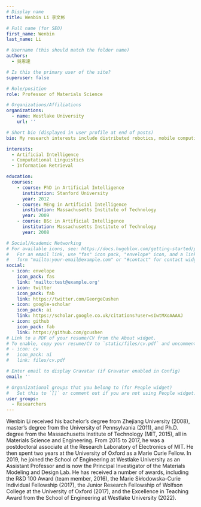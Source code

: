 ```yaml
---
# Display name
title: Wenbin Li 李文彬

# Full name (for SEO)
first_name: Wenbin
last_name: Li

# Username (this should match the folder name)
authors:
  - 吳恩達

# Is this the primary user of the site?
superuser: false

# Role/position
role: Professor of Materials Science

# Organizations/Affiliations
organizations:
  - name: Westlake University
    url: ''

# Short bio (displayed in user profile at end of posts)
bio: My research interests include distributed robotics, mobile computing and programmable matter.

interests:
  - Artificial Intelligence
  - Computational Linguistics
  - Information Retrieval

education:
  courses:
    - course: PhD in Artificial Intelligence
      institution: Stanford University
      year: 2012
    - course: MEng in Artificial Intelligence
      institution: Massachusetts Institute of Technology
      year: 2009
    - course: BSc in Artificial Intelligence
      institution: Massachusetts Institute of Technology
      year: 2008

# Social/Academic Networking
# For available icons, see: https://docs.hugoblox.com/getting-started/page-builder/#icons
#   For an email link, use "fas" icon pack, "envelope" icon, and a link in the
#   form "mailto:your-email@example.com" or "#contact" for contact widget.
social:
  - icon: envelope
    icon_pack: fas
    link: 'mailto:test@example.org'
  - icon: twitter
    icon_pack: fab
    link: https://twitter.com/GeorgeCushen
  - icon: google-scholar
    icon_pack: ai
    link: https://scholar.google.co.uk/citations?user=sIwtMXoAAAAJ
  - icon: github
    icon_pack: fab
    link: https://github.com/gcushen
# Link to a PDF of your resume/CV from the About widget.
# To enable, copy your resume/CV to `static/files/cv.pdf` and uncomment the lines below.
# - icon: cv
#   icon_pack: ai
#   link: files/cv.pdf

# Enter email to display Gravatar (if Gravatar enabled in Config)
email: ''

# Organizational groups that you belong to (for People widget)
#   Set this to `[]` or comment out if you are not using People widget.
user_groups:
  - Researchers
---
```


Wenbin Li received his bachelor’s degree from Zhejiang University (2008), master’s degree from the University of Pennsylvania (2011), and Ph.D. degree from the Massachusetts Institute of Technology (MIT, 2015), all in Materials Science and Engineering. From 2015 to 2017, he was a postdoctoral associate at the Research Laboratory of Electronics of MIT. He then spent two years at the University of Oxford as a Marie Curie Fellow. In 2019, he joined the School of Engineering at Westlake University as an Assistant Professor and is now the Principal Investigator of the Materials Modeling and Design Lab. He has received a number of awards, including the R&D 100 Award (team member, 2016), the Marie Skłodowska-Curie Individual Fellowship (2017), the Junior Research Fellowship of Wolfson College at the University of Oxford (2017), and the Excellence in Teaching Award from the School of Engineering at Westlake University (2022).
